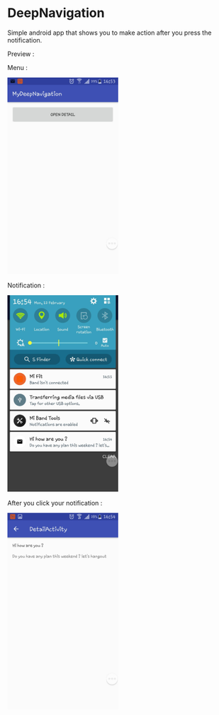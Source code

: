 # DeepNavigation

Simple android app that shows you to make action after you press the notification.

Preview :

Menu :

<img src="https://github.com/AdeWijaNugraha/DeepNavigation/blob/master/screenshot/21776.jpg" width="250">

Notification :

<img src="https://github.com/AdeWijaNugraha/DeepNavigation/blob/master/screenshot/21774.jpg" width="250">

After you click your notification :

<img src="https://github.com/AdeWijaNugraha/DeepNavigation/blob/master/screenshot/21773.jpg" width="250">
